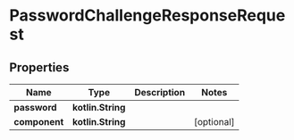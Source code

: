 
# PasswordChallengeResponseRequest

## Properties
Name | Type | Description | Notes
------------ | ------------- | ------------- | -------------
**password** | **kotlin.String** |  | 
**component** | **kotlin.String** |  |  [optional]




